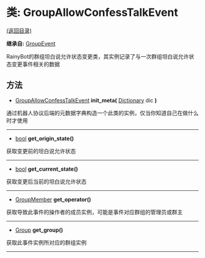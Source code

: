 # 类: GroupAllowConfessTalkEvent  
[(返回目录)](README.md)  
  
**继承自:** [GroupEvent](GroupEvent.md)  
  
RainyBot的群组坦白说允许状态变更类，其实例记录了与一次群组坦白说允许状态变更事件相关的数据  
  
## 方法 
  
- [GroupAllowConfessTalkEvent](GroupAllowConfessTalkEvent.md) **init_meta(** [Dictionary](https://docs.godotengine.org/en/latest/classes/class_dictionary.html) dic **)**  
  
通过机器人协议后端的元数据字典构造一个此类的实例，仅当你知道自己在做什么时才使用  
  
---  
  
- [bool](https://docs.godotengine.org/en/latest/classes/class_bool.html) **get_origin_state()**  
  
获取变更前的坦白说允许状态  
  
---  
  
- [bool](https://docs.godotengine.org/en/latest/classes/class_bool.html) **get_current_state()**  
  
获取变更后当前的坦白说允许状态  
  
---  
  
- [GroupMember](GroupMember.md) **get_operator()**  
  
获取导致此事件的操作者的成员实例，可能是事件对应群组的管理员或群主  
  
---  
  
- [Group](Group.md) **get_group()**  
  
获取此事件实例所对应的群组实例  
  
---  
  

